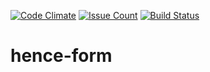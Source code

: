 [![Code Climate](https://codeclimate.com/github/Hexient-Labs/hence-form/badges/gpa.svg)](https://codeclimate.com/github/Hexient-Labs/hence-form)
[![Issue Count](https://codeclimate.com/github/Hexient-Labs/hence-form/badges/issue_count.svg)](https://codeclimate.com/github/Hexient-Labs/hence-form)
[![Build Status](https://travis-ci.org/Hexient-Labs/hence-form.svg?branch=master)](https://travis-ci.org/Hexient-Labs/hence-form)

# hence-form

